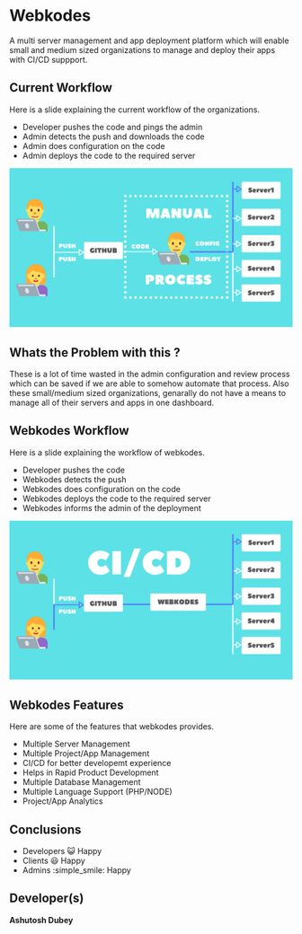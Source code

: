 # Webkodes
A multi server management and app deployment platform which will enable small and medium sized organizations to manage and deploy their apps with CI/CD suppport.


## Current Workflow
Here is a slide explaining the current workflow of the organizations.
* Developer pushes the code and pings the admin
* Admin detects the push and downloads the code
* Admin does configuration on the code
* Admin deploys the code to the required server 

<img src="1.png" width="1000"/> 

## Whats the Problem with this ?
These is a lot of time wasted in the admin configuration and review process which can be saved if we are able to somehow automate that process. Also these small/medium sized organizations, genarally do not have a means to manage all of their servers and apps in one dashboard.

## Webkodes Workflow
Here is a slide explaining the workflow of webkodes.
* Developer pushes the code
* Webkodes detects the push
* Webkodes does configuration on the code
* Webkodes deploys the code to the required server 
* Webkodes informs the admin of the deployment

<img src="3.png" width="1000"/> 


## Webkodes Features
Here are some of the features that webkodes provides.
* Multiple Server Management
* Multiple Project/App Management
* CI/CD for better developemt experience
* Helps in Rapid Product Development
* Multiple Database Management
* Multiple Language Support (PHP/NODE)
* Project/App Analytics 


## Conclusions

* Developers :smiley_cat: Happy 
* Clients :smiley: Happy
* Admins :simple_smile: Happy


## Developer(s)
**Ashutosh Dubey**

